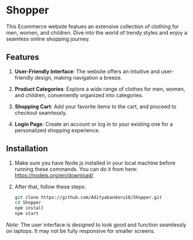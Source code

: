 # Shopper

This Ecommerce website featues an extensive collection of clothing for men, women, and children. Dive into the world of trendy styles and enjoy a seamless online shopping journey.


## Features

1. **User-Friendly Interface**: The website offers an intuitive and user-friendly design, making navigation a breeze.

2. **Product Categories**: Explore a wide range of clothes for men, women, and children, conveniently organized into categories.

3. **Shopping Cart**: Add your favorite items to the cart, and proceed to checkout seamlessly.

4. **Login Page**: Create an account or log in to your existing one for a personalized shopping experience.

## Installation

1. Make sure you have Node.js installed in your local machine before running these commands. You can do it from here: https://nodejs.org/en/download/

2. After that, follow these steps:

   ```bash
   git clone https://github.com/Adityabandaru18/Shopper.git
   cd Shopper
   npm install
   npm start
   ```
*Note:* The user interface is designed to look good and function seamlessly on laptops. It may not be fully responsive for smaller screens.
